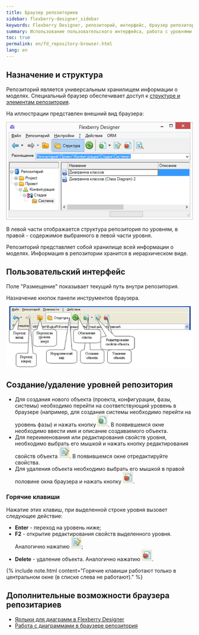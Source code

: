 ```yaml
---
title: Браузер репозиториев
sidebar: flexberry-designer_sidebar
keywords: Flexberry Designer, репозиторий, интерфейс, браузер репозиториев
summary: Использование пользовательского интерфейса, работа с уровнями репозитория
toc: true
permalink: en/fd_repository-browser.html
lang: en
---
```


## Назначение и структура

Репозиторий является универсальным хранилищем информации о моделях. Специальный браузер обеспечивает доступ к [структуре и элементам репозитория](fd_recommended-structure-repository.html).

На иллюстрации представлен внешний вид браузера:

![](/images/pages/products/flexberry-designer/diagrams-editor/repository-browser.png)

В левой части отображается структура репозитория по уровням, в правой - содержимое выбранного в левой части уровня.

Репозиторий представляет собой хранилище всей информации о моделях. Информация в репозитории хранится в иерархическом виде.

## Пользовательский интерфейс

Поле "Размещение" показывает текущий путь внутри репозитория.

Назначение кнопок панели инструментов браузера.

![](/images/pages/products/flexberry-designer/diagrams-editor/repbrowsertoolbar.jpg)

## Создание/удаление уровней репозитория

* Для создания нового объекта (проекта, конфигурации, фазы, системы) необходимо перейти на соответствующий уровень в браузере (например, для создания системы необходимо перейти на уровень фазы) и нажать кнопку ![](/images/pages/products/flexberry-designer/diagrams-editor/newbtn.jpg). В появившемся окне необходимо ввести имя и описание создаваемого объекта.
* Для переименования или редактирования свойств уровня, необходимо выбрать его мышкой и нажать кнопку редактирования свойств объекта ![](/images/pages/products/flexberry-designer/diagrams-editor/propertiesbtn.jpg). 
В появившемся окне отредактируйте свойства.
* Для удаления объекта необходимо выбрать его мышкой в правой половине окна браузера и нажать кнопку ![](/images/pages/products/flexberry-designer/diagrams-editor/delbtn.jpg).

### Горячие клавиши

Нажатие этих клавиш, при выделенной строке уровня вызовет следующее действие:

* **Enter** - переход на уровень ниже;
* **F2** - открытие редактирования свойств выделенного уровня. Аналогично нажатию ![](/images/pages/products/flexberry-designer/diagrams-editor/propertiesbtn.jpg);
* **Delete** - удаление объекта. Аналогично нажатию ![](/images/pages/products/flexberry-designer/diagrams-editor/delbtn.jpg).

{% include note.html content="Горячие клавиши работают только в центральном окне (в списке слева не работают)." %}

## Дополнительные возможности браузера репозитариев

* [Ярлыки для диаграмм в Flexberry Designer](fd_diagram-links.html)
* [Работа с диаграммами в браузере репозитория](fd_working-repository-browser.html)

